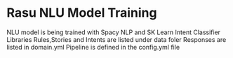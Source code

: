 # Rasu NLU Model Training
NLU model is being trained with Spacy NLP and SK Learn Intent Classifier Libraries
Rules,Stories and Intents are listed under data foler
Responses are listed in domain.yml
Pipeline is defined in the config.yml file
